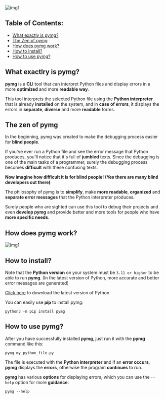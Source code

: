 ![img1](https://raw.githubusercontent.com/mimseyedi/pymg/master/docs/pymg-poster.png)

## Table of Contents: <a class="anchor" id="contents"></a>
* [What exactly is pymg?](#what)
* [The Zen of pymg](#zen)
* [How does pymg work?](#work)
* [How to install?](#install)
* [How to use pymg?](#use)


## What exactlry is pymg?<a class="anchor" id="what"></a>
 **pymg** is a **CLI** tool that can interpret Python files and display errors in a
 more **optimized** and more **readable way**.

This tool interprets the selected Python file using the **Python interpreter**
that is already **installed** on the system, and in **case of errors**, it displays
the errors in **separate**, **diverse** and more **readable** forms.

## The zen of pymg<a class="anchor" id="zen"></a>
In the beginning, pymg was created to make the debugging process easier for **blind people**.

If you've ever run a Python file and see the error message that Python produces, you'll notice that it's full of **jumbled** texts. Since the debugging is one of the main tasks of a programmer, surely the debugging process becomes **difficult** with these confusing texts.

**Now imagine how difficult it is for blind people! (Yes there are many blind developers out there)**

The philosophy of pymg is to **simplify**, make **more readable**, **organized** and **separate error messages** that the Python interpreter produces.

Surely people who are sighted can use this tool to debug their projects and even **develop pymg** and provide better and more tools for people who have **more specific needs**.

## How does pymg work?<a class="anchor" id="work"></a>
![img1](https://raw.githubusercontent.com/mimseyedi/pymg/master/docs/how-the-pymg-works.png)

## How to install?<a class="anchor" id="install"></a>
Note that the **Python version** on your system must be `3.11 or higher` to be able to run **pymg**. (In the latest version of Python, more accurate and better error messages are generated)

<a href="https://www.python.org/downloads/">Click here</a> to download the latest version of Python.

You can easily use **pip** to install pymg:
```
python3 -m pip install pymg
```

## How to use pymg?<a class="anchor" id="use"></a>
After you have successfully installed **pymg**, just run it with the **pymg** command like this:
```
pymg my_python_file.py
```
The file is executed with the **Python interpreter** and if an **error occurs**, **pymg** displays the **errors**, otherwise the program **continues** to run.


**pymg** has various **options** for displaying errors, which you can use the `--help` option for more **guidance**:
```
pymg --help
```

